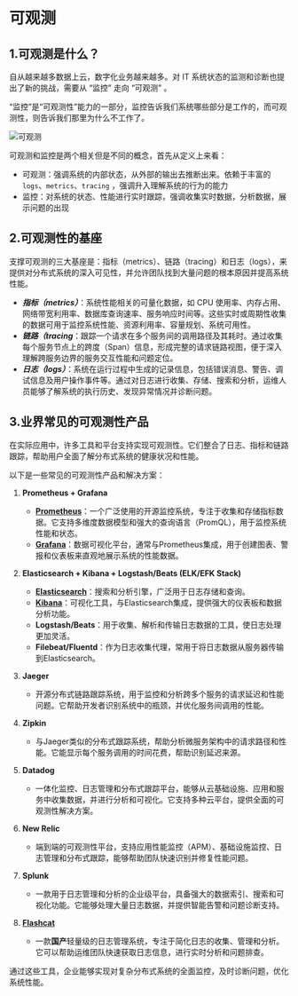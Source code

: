 # 可观测

## 1.可观测是什么？

自从越来越多数据上云，数字化业务越来越多。对 IT 系统状态的监测和诊断也提出了新的挑战，需要从 “监控” 走向 “可观测” 。

“监控”是“可观测性”能力的一部分，监控告诉我们系统哪些部分是工作的，而可观测性，则告诉我们那里为什么不工作了。

![可观测](https://download.flashcat.cloud/ulric/20240927150142.png)

可观测和监控是两个相关但是不同的概念，首先从定义上来看：

- 可观测：强调系统的内部状态，从外部的输出去推断出来。依赖于丰富的 `logs`、`metrics`、`tracing` ，强调升入理解系统的行为的能力
- 监控：对系统的状态、性能进行实时跟踪，强调收集实时数据，分析数据，展示问题的出现

## 2.可观测性的基座

支撑可观测的三大基座是：指标（metrics）、链路（tracing）和日志（logs），来提供对分布式系统的深⼊可⻅性，并允许团队找到⼤量问题的根本原因并提⾼系统性能。

- **_指标（metrics）_**：系统性能相关的可量化数据，如 CPU 使用率、内存占用、网络带宽利用率、数据库查询速率、服务响应时间等。这些实时或周期性收集的数据可用于监控系统性能、资源利用率、容量规划、系统可用性。
- **_链路（tracing_**：跟踪一个请求在多个服务间的调用路径及其耗时。通过收集每个服务节点上的跨度（Span）信息，形成完整的请求链路视图，便于深入理解跨服务边界的服务交互性能和问题定位。
- **_日志（logs）_**：系统在运行过程中生成的记录信息，包括错误消息、警告、调试信息及用户操作事件等。通过对日志进行收集、存储、搜索和分析，运维人员能够了解系统的执行历史、发现异常情况并诊断问题。

## 3.业界常见的可观测性产品

在实际应用中，许多工具和平台支持实现可观测性。它们整合了日志、指标和链路跟踪，帮助用户全面了解分布式系统的健康状况和性能。

以下是一些常见的可观测性产品和解决方案：

1. **Prometheus + Grafana**
    - **[Prometheus](https://prometheus.ac.cn/)**：一个广泛使用的开源监控系统，专注于收集和存储指标数据。它支持多维度数据模型和强大的查询语言（PromQL），用于监控系统性能和状态。
    - **[Grafana](https://grafana.com/zh-cn/grafana/)**：数据可视化平台，通常与Prometheus集成，用于创建图表、警报和仪表板来直观地展示系统的性能数据。

2. **Elasticsearch + Kibana + Logstash/Beats (ELK/EFK Stack)**
    - **[Elasticsearch](https://www.elastic.co/cn/elasticsearch)**：搜索和分析引擎，广泛用于日志存储和查询。
    - **[Kibana](https://www.elastic.co/cn/kibana)**：可视化工具，与Elasticsearch集成，提供强大的仪表板和数据分析功能。
    - **Logstash/Beats**：用于收集、解析和传输日志数据的工具，使日志处理更加灵活。
    - **Filebeat/Fluentd**：作为日志收集代理，常用于将日志数据从服务器传输到Elasticsearch。

3. **Jaeger**
    - 开源分布式链路跟踪系统，用于监控和分析跨多个服务的请求延迟和性能问题。它帮助开发者识别系统中的瓶颈，并优化服务间调用的性能。

4. **Zipkin**
    - 与Jaeger类似的分布式跟踪系统，帮助分析微服务架构中的请求路径和性能。它能显示每个服务调用的时间花费，帮助识别延迟来源。

5. **Datadog**
    - 一体化监控、日志管理和分布式跟踪平台，能够从云基础设施、应用和服务中收集数据，并进行分析和可视化。它支持多种云平台，提供全面的可观测性解决方案。

6. **New Relic**
    - 端到端的可观测性平台，支持应用性能监控（APM）、基础设施监控、日志管理和分布式跟踪，能够帮助团队快速识别并修复性能问题。

7. **Splunk**
    - 一款用于日志管理和分析的企业级平台，具备强大的数据索引、搜索和可视化功能。它能够处理大量日志数据，并提供智能告警和问题诊断支持。

8. **[Flashcat](https://flashcat.cloud/)**
    - 一款**国产**轻量级的日志管理系统，专注于简化日志的收集、管理和分析。它可以帮助运维团队快速获取日志信息，进行实时分析和问题排查。

通过这些工具，企业能够实现对复杂分布式系统的全面监控，及时诊断问题，优化系统性能。